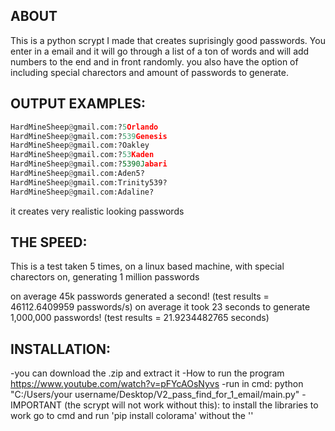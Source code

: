 ## ABOUT
This is a python scrypt I made that creates suprisingly good passwords. You enter in a email and it will go through a list of a ton of words and will add numbers to the end and in front randomly. you also have the option of including special charectors and amount of passwords to generate.

## OUTPUT EXAMPLES:
  ```python
  HardMineSheep@gmail.com:?5Orlando
  HardMineSheep@gmail.com:?539Genesis
  HardMineSheep@gmail.com:?Oakley
  HardMineSheep@gmail.com:?53Kaden
  HardMineSheep@gmail.com:?5390Jabari
  HardMineSheep@gmail.com:Aden5?
  HardMineSheep@gmail.com:Trinity539?
  HardMineSheep@gmail.com:Adaline?
  ```
it creates very realistic looking passwords

## THE SPEED:
    
This is a test taken 5 times, on a linux based machine, with special charectors on, generating 1 million passwords

on average 45k passwords generated a second! (test results = 46112.6409959 passwords/s)
on average it took 23 seconds to generate 1,000,000 passwords! (test results = 21.9234482765 seconds)


## INSTALLATION:
-you can download the .zip and extract it
-How to run the program https://www.youtube.com/watch?v=pFYcAOsNyvs
-run in cmd: python "C:/Users/your username/Desktop/V2_pass_find_for_1_email/main.py"
-IMPORTANT (the scrypt will not work without this):
to install the libraries to work go to cmd and run 'pip install colorama' without the ''
